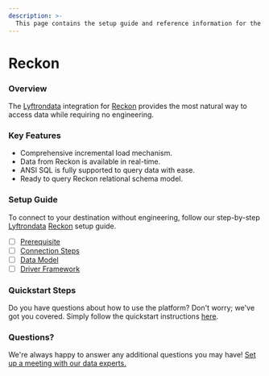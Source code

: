 ```yaml
---
description: >-
  This page contains the setup guide and reference information for the Reckon source connector.
---
```


# Reckon

### Overview

The [Lyftrondata](https://www.lyftrondata.com/) integration for [Reckon](None) provides the most natural way to access data while requiring no engineering.

### Key Features

* Comprehensive incremental load mechanism.
* Data from Reckon is available in real-time.&#x20;
* ANSI SQL is fully supported to query data with ease.
* Ready to query Reckon relational schema model.

### Setup Guide

To connect to your destination without engineering, follow our step-by-step [Lyftrondata](https://www.lyftrondata.com/)  [Reckon](None) setup guide.

* [ ] [Prerequisite](prerequisite.md)
* [ ] [Connection Steps](connection-steps.md)
* [ ] [Data Model](data-model/erd.md)
* [ ] [Driver Framework](driver-framework/)

### Quickstart Steps

Do you have questions about how to use the platform? Don't worry; we've got you covered. Simply follow the quickstart instructions [here](../README.md).

### Questions? <a href="#questions" id="questions"></a>

We're always happy to answer any additional questions you may have! [Set up a meeting with our data experts.](https://www.lyftrondata.com/book-a-meeting/)

